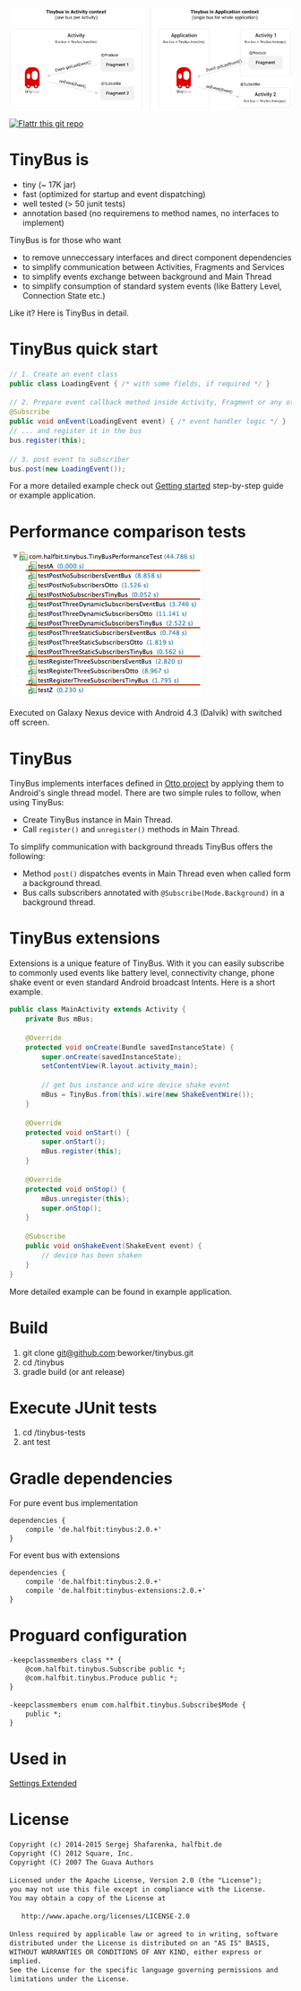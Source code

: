 ![tinybus][1]

[![Flattr this git repo](http://api.flattr.com/button/flattr-badge-large.png)](https://flattr.com/submit/auto?user_id=beworker&url=https://github.com/beworker/tinybus&title=tinybus&language=java&tags=github&category=software)

TinyBus is
=======
 - tiny (~ 17K jar)
 - fast (optimized for startup and event dispatching)
 - well tested (> 50 junit tests)
 - annotation based (no requiremens to method names, no interfaces to implement)

TinyBus is for those who want
 - to remove unneccessary interfaces and direct component dependencies
 - to simplify communication between Activities, Fragments and Services
 - to simplify events exchange between background and Main Thread
 - to simplify consumption of standard system events (like Battery Level, Connection State etc.)

Like it? Here is TinyBus in detail.

TinyBus quick start
=======

```java
// 1. Create an event class
public class LoadingEvent { /* with some fields, if required */ }
   
// 2. Prepare event callback method inside Activity, Fragment or any other class
@Subscribe
public void onEvent(LoadingEvent event) { /* event handler logic */ }
// ... and register it in the bus
bus.register(this);
   
// 3. post event to subscriber
bus.post(new LoadingEvent());
```
For a more detailed example check out [Getting started][4] step-by-step guide or example application.

Performance comparison tests
=======
![tinybus][3]

Executed on Galaxy Nexus device with Android 4.3 (Dalvik) with switched off screen.

TinyBus
=======

TinyBus implements interfaces defined in [Otto project][2] by applying them to Android's single thread model. There are two simple rules to follow, when using TinyBus: 

 * Create TinyBus instance in Main Thread.
 * Call ```register()``` and ```unregister()``` methods in Main Thread.

To simplify communication with background threads TinyBus offers the following:
 
 * Method ```post()``` dispatches events in Main Thread even when called form a background thread.
 * Bus calls subscribers annotated with ```@Subscribe(Mode.Background)``` in a background thread.

TinyBus extensions
=======

Extensions is a unique feature of TinyBus. With it you can easily subscribe to commonly used events like battery level, connectivity change, phone shake event or even standard Android broadcast Intents. Here is a short example.

```java
public class MainActivity extends Activity {
    private Bus mBus;
        
    @Override
    protected void onCreate(Bundle savedInstanceState) {
        super.onCreate(savedInstanceState);
        setContentView(R.layout.activity_main);
        
        // get bus instance and wire device shake event
        mBus = TinyBus.from(this).wire(new ShakeEventWire());
    }
    
    @Override
    protected void onStart() {
        super.onStart();
	    mBus.register(this);
	}
	
    @Override
    protected void onStop() {
        mBus.unregister(this);
        super.onStop();
    }
    
    @Subscribe
    public void onShakeEvent(ShakeEvent event) {
        // device has been shaken
    }
}
```
More detailed example can be found in example application.

Build
=======

1. git clone git@github.com:beworker/tinybus.git
2. cd <git>/tinybus
3. gradle build (or ant release)

Execute JUnit tests
=======

1. cd <git>/tinybus-tests
2. ant test

Gradle dependencies
=======

For pure event bus implementation
```
dependencies {
    compile 'de.halfbit:tinybus:2.0.+'
}
```
For event bus with extensions
```
dependencies {
    compile 'de.halfbit:tinybus:2.0.+'
    compile 'de.halfbit:tinybus-extensions:2.0.+'
}
```

Proguard configuration
=======

```
-keepclassmembers class ** {
    @com.halfbit.tinybus.Subscribe public *;
    @com.halfbit.tinybus.Produce public *;
}

-keepclassmembers enum com.halfbit.tinybus.Subscribe$Mode {
	public *;
}
```

Used in
=======

[Settings Extended][5]

License
=======

    Copyright (c) 2014-2015 Sergej Shafarenka, halfbit.de
    Copyright (C) 2012 Square, Inc.
    Copyright (C) 2007 The Guava Authors
    
    Licensed under the Apache License, Version 2.0 (the "License");
    you may not use this file except in compliance with the License.
    You may obtain a copy of the License at

       http://www.apache.org/licenses/LICENSE-2.0

    Unless required by applicable law or agreed to in writing, software
    distributed under the License is distributed on an "AS IS" BASIS,
    WITHOUT WARRANTIES OR CONDITIONS OF ANY KIND, either express or implied.
    See the License for the specific language governing permissions and
    limitations under the License.


[1]: web/tinybus.png
[2]: https://github.com/square/otto
[3]: web/performance.png
[4]: https://github.com/beworker/tinybus/wiki/Getting-Started
[5]: https://play.google.com/store/apps/details?id=com.hb.settings
